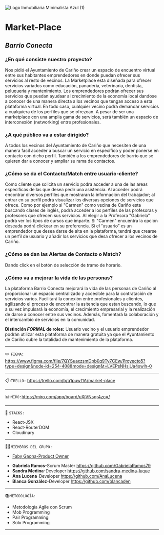 ![Logo Inmobiliaria Minimalista Azul (1)](https://github.com/sandra-medina-luque/Market-Place/assets/136744027/a5dd3823-6262-4532-adf5-61601ce866ff)
# Market-Place
  ## ***Barrio Conecta***

### ¿En qué consiste nuestro proyecto? 
  Nos pidió el Ayuntamiento de Cariño crear un espacio de encuentro virtual entre sus habitantes emprendedores en donde puedan ofrecer sus servicios al resto de vecinos. La Marketplace esta diseñada para ofrecer servicios variados como educación, panaderia, veterinaria, dentista, peluqueria y mantenimiento. Los emprendedores podrán ofrecer sus servicios que puedan ayudaar al crecimiento de la economía local dandose a conocer de una manera directa a los vecinos que tengan acceso a esta plataforma virtual. En todo caso, cualquier vecino podrá demandar servicios a cualquiera de los perfiles que se ofrezcan. A pesar de ser una marketplace con una amplia gama de servicios, será también un espacio de interconexión (networking) entre profesionales.

### ¿A qué público va a estar dirigido? 
  A todos los vecinos del Ayuntamiento de Cariño que necesiten de una manera facil acceder a buscar un servicio en especifico y poder ponerse en contacto con dicho perfil. También a los emprendedores de barrio que se quieren dar a conocer y ampliar su rama de contactos.

### ¿Cómo se da el Contacto/Match entre usuario-cliente?
  Como cliente que solicita un servicio podra acceder a una de las areas especificas de las que desea pedir una asistencia. Al acceder podrá encontrar diversos perfiles que mostraran la información del trabajador; al entrar en su perfíl podrá visualizar los diversas opciones de servicios que ofrece. Como por ejemplo si "Carmen" como vecina de Cariño esta buscando clases de inglés, podrá acceder a los perfiles de las profesoras y profesores que ofrecen sus servicios. Al elegir a la Profesora "Gabriela" podrá ver los tipos de cursos que imparte. Si "Carmen" encuentra la opción deseada podrá clickear en su preferencia. 
  Si el “usuario” es un emprendedor que desea darse de alta en la plataforma, tendrá que crearse un perfil de usuario y añadir los servicios que desa ofrecer a los vecinos de Cariño. 

### ¿Cómo se dan las Alertas de Contacto o Match? 
  Dando click en el botón de selección de tramo de horario. 

### ¿Cómo va a mejorar la vida de las personas? 
  La plataforma Barrio Conecta mejorará la vida de las personas de Cariño al proporcionar un espacio centralizado y accesible para la contratación de servicios varios. Facilitará la conexión entre profesionales y clientes, agilizando el proceso de encontrar la asitencia que estan buscando, lo que a su vez impulsará la economía, el crecimiento empresarial y la realización de darse a conocer entre sus vecinos. Además, fomentará la colaboración y el intercambio de servicios en la comunidad.

**Distinción _FORMAL_ de roles:** Usuario vecino y el usuario emprendedor podrán utilizar esta plataforma de manera gratuita ya que el Ayuntamiento de Cariño cubre la totalidad de mantenimiento de la plataforma.
***
✏️ `FIGMA:` https://www.figma.com/file/7QYSuaxzsmDpb0q9Ty7CEw/Proyecto5?type=design&node-id=254-408&mode=design&t=LVEPsNHsjUa4swlh-0
***
📋:`TRELLO:` https://trello.com/b/q1puwf1A/market-place
***
📊:`MIRO:`https://miro.com/app/board/uXjVNsqr4zo=/
***
🔧 `STACKS:` 
+ React-JSX 
+ React-RouterDOM 
+ Cloudinary
***
👩‍💻`MIEMBROS DEL GRUPO:` 
- [Faby Gaona-Product Owner]( https://github.com/ilfagaro)
+ **Gabriela Ramos**-Scrum Master https://github.com/GabrielaRamos79 
+ **Sandra Medina**-Developer https://github.com/sandra-medina-luque  
+ **Ana Lucena**-Developer https://github.com/AnaLucena  
+ **Blanca González**-Developer https://github.com/blancaden 
***
📚`METODOLOGÍA:` 
+ Metodología Agile con Scrum 
+ Mob Programming
+ Pair Programming
+ Solo Programming
***

